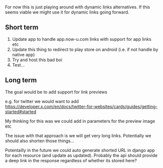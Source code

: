 For now this is just playing around with dynamic links alternatives. If this seems viable we might use it for dynamic links going forward.

## Short term

1. Update app to handle app.now-u.com links with support for app links etc
1. Update this thing to redirect to play store on android (i.e. if not handle by native app)
1. Try and host this bad boi
1. Test...

## Long term

The goal would be to add support for link previews

e.g. for twitter we would want to add https://developer.x.com/en/docs/twitter-for-websites/cards/guides/getting-started#started

My thinking for this was we could add in parameters for the preview image etc

The issue with that approach is we will get very long links. Potentially we should also shorten those things...


Potentailly in the future we could auto generate shorted URL in django app for each resource (and update as updated). Probably the api should provide a deep link in the response regardless of whether its stored here?
